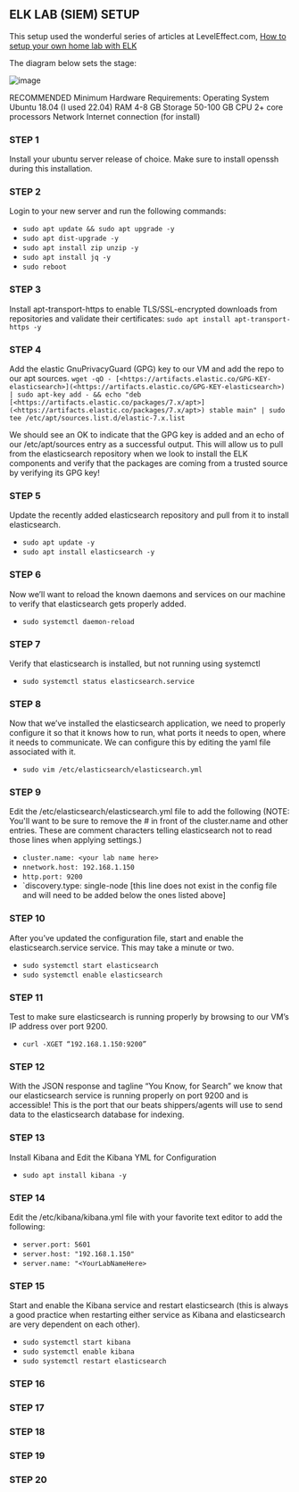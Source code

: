 ## ELK LAB (SIEM) SETUP

This setup used the wonderful series of articles at LevelEffect.com, [How to setup your own home lab with ELK](https://www.leveleffect.com/blog/how-to-set-up-your-own-home-lab-with-elk)

The diagram below sets the stage:

![image](https://user-images.githubusercontent.com/47070992/212575986-b574b92b-a801-42ee-bb04-d88f87f9aa79.png)

RECOMMENDED Minimum Hardware Requirements:
Operating System	Ubuntu 18.04 (I used 22.04)
RAM	4-8 GB
Storage	50-100 GB
CPU	2+ core processors
Network	Internet connection (for install)

### STEP 1
Install your ubuntu server release of choice. Make sure to install openssh during this installation.

### STEP 2
Login to your new server and run the following commands:
- `sudo apt update && sudo apt upgrade -y`
- `sudo apt dist-upgrade -y`
- `sudo apt install zip unzip -y`
- `sudo apt install jq -y`
- `sudo reboot`

### STEP 3
Install apt-transport-https to enable TLS/SSL-encrypted downloads from repositories and validate their certificates:
`sudo apt install apt-transport-https -y`

### STEP 4
Add the elastic GnuPrivacyGuard (GPG) key to our VM and add the repo to our apt sources.
`wget -qO - [<https://artifacts.elastic.co/GPG-KEY-elasticsearch>](<https://artifacts.elastic.co/GPG-KEY-elasticsearch>) | sudo apt-key add - && echo "deb [<https://artifacts.elastic.co/packages/7.x/apt>](<https://artifacts.elastic.co/packages/7.x/apt>) stable main" | sudo tee /etc/apt/sources.list.d/elastic-7.x.list`

We should see an OK to indicate that the GPG key is added and an echo of our /etc/apt/sources entry as a successful output. This will allow us to pull from the elasticsearch repository when we look to install the ELK components and verify that the packages are coming from a trusted source by verifying its GPG key!

### STEP 5
Update the recently added elasticsearch repository and pull from it to install elasticsearch.
- `sudo apt update -y`
- `sudo apt install elasticsearch -y`

### STEP 6
Now we’ll want to reload the known daemons and services on our machine to verify that elasticsearch gets properly added.
- `sudo systemctl daemon-reload`

### STEP 7
Verify that elasticsearch is installed, but not running using systemctl
- `sudo systemctl status elasticsearch.service`

### STEP 8
Now that we’ve installed the elasticsearch application, we need to properly configure it so that it knows how to run, what ports it needs to open, where it needs to communicate. We can configure this by editing the yaml file associated with it.
- `sudo vim /etc/elasticsearch/elasticsearch.yml`

### STEP 9
Edit the /etc/elasticsearch/elasticsearch.yml file to add the following (NOTE: You'll want to be sure to remove the # in front of the cluster.name and other entries. These are comment characters telling elasticsearch not to read those lines when applying settings.)
- `cluster.name: <your lab name here>`
- `nnetwork.host: 192.168.1.150`
- `http.port: 9200`
- `discovery.type: single-node [this line does not exist in the config file and will need to be added below the ones listed above]

### STEP 10
After you’ve updated the configuration file, start and enable the elasticsearch.service service. This may take a minute or two.
- `sudo systemctl start elasticsearch`
- `sudo systemctl enable elasticsearch`

### STEP 11
Test to make sure elasticsearch is running properly by browsing to our VM’s IP address over port 9200.
- `curl -XGET “192.168.1.150:9200”`

### STEP 12
With the JSON response and tagline “You Know, for Search” we know that our elasticsearch service is running properly on port 9200 and is accessible! This is the port that our beats shippers/agents will use to send data to the elasticsearch database for indexing.

### STEP 13
Install Kibana and Edit the Kibana YML for Configuration
- `sudo apt install kibana -y`

### STEP 14
Edit the /etc/kibana/kibana.yml file with your favorite text editor to add the following:
- `server.port: 5601`
- `server.host: "192.168.1.150"`
- `server.name: "<YourLabNameHere>`

### STEP 15
Start and enable the Kibana service and restart elasticsearch (this is always a good practice when restarting either service as Kibana and elasticsearch are very dependent on each other).
- `sudo systemctl start kibana`
- `sudo systemctl enable kibana`
- `sudo systemctl restart elasticsearch`


### STEP 16


### STEP 17


### STEP 18


### STEP 19


### STEP 20




















